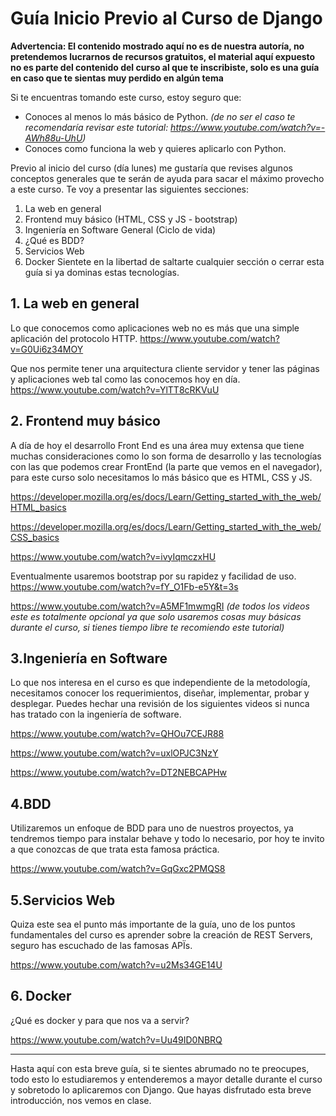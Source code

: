 # Guía Inicio Previo al Curso de Django

**Advertencia: El contenido mostrado aquí no es de nuestra autoría, no pretendemos lucrarnos de recursos gratuitos, el material aquí expuesto no es parte
del contenido del curso al que te inscribiste, solo es una guía en caso que te sientas muy perdido en algún tema**

Si te encuentras tomando este curso, estoy seguro que:
- Conoces al menos lo más básico de Python. *(de no ser el caso te recomendaría revisar este tutorial: https://www.youtube.com/watch?v=-AWh88u-UhU)*
- Conoces como funciona la web y quieres aplicarlo con Python.

Previo al inicio del curso (día lunes) me gustaría que revises algunos conceptos generales que te serán de ayuda para sacar el máximo provecho a este curso. 
Te voy a presentar las siguientes secciones:
1. La web en general
2. Frontend muy básico (HTML, CSS y JS - bootstrap)
3. Ingeniería en Software General (Ciclo de vida)
4. ¿Qué es BDD?
5. Servicios Web 
6. Docker
Sientete en la libertad de saltarte cualquier sección o cerrar esta guía si ya dominas estas tecnologías.

## 1. La web en general
Lo que conocemos como aplicaciones web no es más que una simple aplicación del protocolo HTTP.
https://www.youtube.com/watch?v=G0Ui6z34MOY

Que nos permite tener una arquitectura cliente servidor y tener las páginas y aplicaciones web tal como las conocemos hoy en día.
https://www.youtube.com/watch?v=YlTT8cRKVuU

## 2. Frontend muy básico
A día de hoy el desarrollo Front End es una área muy extensa que tiene muchas consideraciones como lo son forma de desarrollo y las tecnologías con las que 
podemos crear FrontEnd (la parte que vemos en el navegador), para este curso solo necesitamos lo más básico que es HTML, CSS y JS.

https://developer.mozilla.org/es/docs/Learn/Getting_started_with_the_web/HTML_basics

https://developer.mozilla.org/es/docs/Learn/Getting_started_with_the_web/CSS_basics

https://www.youtube.com/watch?v=ivyIqmczxHU

Eventualmente usaremos bootstrap por su rapidez y facilidad de uso. 
https://www.youtube.com/watch?v=fY_O1Fb-e5Y&t=3s

https://www.youtube.com/watch?v=A5MF1mwmgRI *(de todos los videos este es totalmente opcional ya que solo usaremos cosas muy básicas
durante el curso, si tienes tiempo libre te recomiendo este tutorial)*

## 3.Ingeniería en Software
Lo que nos interesa en el curso es que independiente de la metodología, necesitamos conocer los requerimientos, diseñar, implementar, probar y desplegar.
Puedes hechar una revisión de los siguientes videos si nunca has tratado con la ingeniería de software.

https://www.youtube.com/watch?v=QHOu7CEJR88

https://www.youtube.com/watch?v=uxlOPJC3NzY

https://www.youtube.com/watch?v=DT2NEBCAPHw

## 4.BDD
Utilizaremos un enfoque de BDD para uno de nuestros proyectos, ya tendremos tiempo para instalar behave y todo lo necesario, por hoy te invito a que conozcas
de que trata esta famosa práctica.

https://www.youtube.com/watch?v=GqGxc2PMQS8

## 5.Servicios Web
Quiza este sea el punto más importante de la guía, uno de los puntos fundamentales del curso es aprender sobre la creación de REST Servers, seguro has 
escuchado de las famosas APÏs.

https://www.youtube.com/watch?v=u2Ms34GE14U

## 6. Docker
¿Qué es docker y para que nos va a servir?

https://www.youtube.com/watch?v=Uu49ID0NBRQ

____
Hasta aquí con esta breve guía, si te sientes abrumado no te preocupes, todo esto lo estudiaremos y entenderemos a mayor detalle durante el curso
y sobretodo lo aplicaremos con Django. Que hayas disfrutado esta breve introducción, nos vemos en clase.
